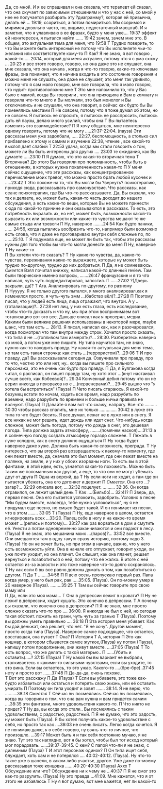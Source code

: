 Да, со мной. И я ее спрашивал и она сказала, что терапевт ей сказал, что она скучает по
зависимым отношениям и что у нас с ней, со мной у нее не получается разбирать эту
?диаграмму?, которая ей привычна, делать ей … 19:19, ссориться, а потом помириться. Мы
ссоримся и миримся довольно часто, но, видимо, недостаточный масштаб. И я заметил, что я
улавливаю в ее фразах, будто у меня уже…. 19:37 эффект ей неинтересен, я пытался найти
…… 19:42 зачем, зачем мне это. В общем, это актуальная тема для меня, что 19:58
Т
Трудно поверить, то что Вы можете быть интересный не потому что Вы исполняете чьи-то
желания или соответствуете кому-то
П
Как? Я не знаю, я вот говорю , какой-то….. 20:14, который для меня актуален, потому что я с
ума схожу … 20:23 и все этого говорю, говорю, но она даже это не слушает, она мне сказала,
что она начала , когда я что-то говорю, какие-то ключевые фразы, она понимает, что я начина
входить в это состояние говорения и можно меня не слушать, она даже не слушает, это меня
так удивило, потому что я сам мало говорю, мне все говорила, что я мало говорю, что нудит-
противоположно мне
Т
Это мне напомнило то, что у Вас было с мамой, когда Вы говорили , что она приходила к Вам
в комнату и говорила что-то много и Вы молчали, это был монолог и Вы отключались и не
слушали, что она говорит, а сейчас как будто бы Вы поменялись местами
П
Не совсем, потому что я тоже думал об этом, но не совсем. Я пытаюсь ее спросить, я
пытаюсь ее расспросить, пытаюсь дать ей паузы, делаю много усилий, чтобы она
Т
Вы пытаетесь изменить это взаимодействие?
П
Я хочу общаться, мне неинтересно одному говорить, потому что не могу …..21:37-22:04.
(пауза) Эти рассказы меня уже задолбали, ….. 22:27, беспомощность, а столько сил
прибавлено к этому и самим и изучение 22:38, чтение , все какой-то выхлоп дает слабый
Т
22:53 удача, когда мы стали говорить о том, можете ли Вы быть интересны для других ….
23:03 те ожидания, как Вы думаете …..23:10
П
Я думаю, что это какая-то вторичная тема
Т
Вторичная? До этого Вы говорили про поломанность, чтобы быть в отношениях, в которых
нужна покалеченность какая-то
П
У меня сейчас ощущение, что эти рассказы, как концентрированное перечисление моих
тревог, что можно просто брать любой кусочек и …..23:42
Т
Это похоже на то, что Вы могли бы ?вернуть? психотерапию, приходя сюда, рассказывать про
самочувствие. Что рассказы, как сеанс психотерапии, где Вы что-то рассказываете. Да, Вы
сказали, что так и делаете, но, может быть, какая-то часть доходит до нашего обсуждения, а
есть какие-то вещи, которые Вы не можете принести сюда по какой-то причине и они
оказываются в рассказах. То есть, это потребность выразить их, но нет, может быть,
возможности какой-то выразить их или возможности или какие-то чувства мешают те же
самые стыда или тревоги
П
Ну, наверное ……..24:54
Как будто паники,
...... 24:56, когда пытались вообразить что-то,  например были возможно есть слова, что я даже не проговариваю внутри себя сложные по, по ......25:10. 
Т
Я подумала еще, не может ли быть так, чтобы эти рассказы нужны для того чтобы вы что-то могли донести до меня
П
Ну, наверное
Т
Ну какие-то  
П
Вы хотели что-то сказать?
Т
Ну какие-то чувства, да, какие-то чувства, переживания какие-то выражаете, которые ну может быть трудно по-другому, трудно до них добраться.
П
Да, я не сомневаюсь. *Смеется* Взял почитал книжку, написал какой-то длинный review.  Там были творческие именно вопросы, .......26:47 французские и я то что написал, чуть чуть подредактировал, запостил. 
П
......27:02 ?(Дверь закрыли, да)?
Т
Ага. Анализировать по-другому, по разному  
П
Нууууу. Я не только другого пытался, я много анализировал,как я изменился просто. я чуть-чуть эмм ...(бабство вёл)?..27:28
П
Поэтому писал, что у людей есть лица, лица отражают, что внутри. А у ..(тотализации)?.. 27:28 нет лиц, у них есть глаза, есть исследование, чтобы что-то доказать и что ну, мы при этом воспринимаем вот тотализацию вот это все. Дальше описал как я проверял, медиа. Какими были великие решения использованы в некоторой мере, maybe шанс, что там есть ... 28:13. Я писал, написал как, как я разочаровался, когда посмотрел что там внутри между строк. Хочется просто сказать, что типа я не ...(топливом там измерять)?... 28:30. Разберитесь наверно со мной, а потом уже мне пишите. Ну типа научится там, не знаю, нужно как-то находить правду. Ну какая-то актуальная для меня тема, но там есть такая строчка: как стать ...(террористом)?...29:06
Т
И про правду, да? Вы рассказывали сегодня да. Озвучивали про правду, про то что, честно это или нет, ну.. когда вы пишете про сильного персонажа, это не очень как будто про правду.
П
Да, я Булгакова когда читал, я расписал, он пишет правду там, ну хотя этот ...(кнут настаивал лучше всего, как Кобеевой)?.. 29:34 Конченный дебил  потому что он не верил никогда в призраков но с ...(первенерами)?... 29:45 вышло что "я хотела бы встретиться" (Пауза)
П
Чето писать стараюсь. Я какой-то безумец кстати по ночам, ходить все время, надо разрубить по времени, надо разрубить по времени и больше ничьи правила не волнуют. (Пауза)
П
Давайте я вам вот что скажу, напрягу. Все что .......... 30:30 чтобы рассказ спалить, мне их только .............. 30:42 в луже это типа то что будет бесить.
Я все думал, лежат не в луже или в снегу. Я все никак не мог решить, идет дождь или идет снег. Что-нибудь когда сложное, может быть погода, потому что дождь в снег, это дешевая погода. Типа должна задать атмосферу, ........(помянем наскол)....31:13 а в солнечную погоду создать атмосферу гораздо сложнее.
Т
Лежать в луже холодно, как в снегу должно ощущаться
П
Ну тогда будет наверное даже хуже. Должна быть какая-то сложность, преграда.
Т
Ну интересно, что вы второй раз возвращаетесь к какому-то моменту, где они лежат вместе, да, сначала это был момент, где они лежат вместе на полянке, на земле, и у них у обоих изорваны ноги. То есть вы в этой фантазии, в этой идеи, есть, узнается какая-то похожесть. Можно быть таким же поломанным как другой, а еще, то что они не могут убежать друг от друга
П
Одна из версий, да
Т
Ну если ноги не ходят, а там где он пытается убежать, она его догоняет и держит
П
*Смеется*. Она его  ...?загар?... 32:29  описала вот, ....32:32 поцелует. .......... 32:36. Он когда отравился, он лежит целый день
Т
Как ....(Бильбо)... 32:41?
П
Зверь, да, первая песня. Она его пытается успокоить, задобрить. Условно в песне "Мы будем вместе, навсегда, тебе нужно успокоиться", ну я не придумал еще песню, но смысл будет такой. И он понимает из песни, что в этом ........ 33:05 
T
(Пауза)
П
Ну, еще наверное в целом, остается игнорировать всех ...33:20. Палец себе в ногу и на какое-то время может ...(репись и поэтому)... 33:27 как раз ворваться в дом и смутить её. Унести а потом одновременно заканчиваются и они падают в лесу. (Пауза) Я не знаю, это мешанина моих ...(паров)?... 33:52 все вместе. Они вмещаются там в одну такую сразу историю, поэтому надо 3. (Пауза) Но он не хочет быть, но при этом в начале, важно, что у него есть возможность уйти. Она в начале его отпускает, говорит уходи, он уже почти уходит, но она плачет. Он слышит, как она плачет, решает вернуться и позаботиться о ней, потому что её жалко. В итоге с ней остается из-за жалости и это тоже наверное что-то долго сохранялось. 
Т
Ну как если б вы все равно должны думать о том, как позаботиться о другом.
П
Да
Т
........34:56
П
Я всю осень пропускаю первый раз. Папа когда умер, у него был рак, рак .....35:05. (Пауза). Он по-моему умер в 20 наверное (Пауза). .........35:25 
T
Там вы сейчас говорите про свою маму или  
П
Да, если это моя мама...
Т
Она в депрессии лежит в кровати?
П
Ну не лежит в депрессии, ходит кушать. Это конечно в депрессии.
Т
А почему вы сказали, что конечно она в депрессии?
П
Я не знаю, мне просто сложно сказать что-то про .... 36:00. Я никогда не был с ней, но сегодня такая обстоит. пожить на грани, чуть чуть за гранью
Т
(Пауза). Поэтому вы должны уметь правильно .... 36:18
П
Эта история меня убивает. Как бы дай деньжат, она решает, что нет. "Я не хочу". Другой момент, просто когда типа (Пауза). Наверное самое подходящее, что остается, восставшая, она пугает
Т
Она?
П
История
Т
А, история
П
Это как кошмар, в котором сбывается самое жуткое,(Пауза) ну потом (Пауза), напишу потом продолжение, они живут вместе. ....37:05 (Пауза)
Т
То есть вопрос, что же делать с такой матерью..
П
......(Убить и оставить).....? 37:15 (Пауза)
Т
Ну какой бы вы вариант не выбрали, сталкиваетесь с какими-то сильными чувствами, если вы уходите, то это вина. Если вы остаетесь, то это ужас. Какого-то ....(бре-бре)..37:45 нету и просто вот .......37:48
П
Да-да-да, очень похоже.  
Т
Вот это расскажу
П
Да (Пауза)
Т
Если вы убиваете, это тоже как-будто избавиться или остаться и потерять свою жизнь, или её оставить умирать
П
Поэтому он типа уходит и зовет ....... 38:14. Я не верю, что ..........38:18 *Смеется*
Т
Сейчас вы посмеялись. Сейчас вы посмеялись, когда вы говорили о том, что она вам нужна и вам придется самим ....38:35  эти фантазии, много удовольствия какого-то.
П
Что никто не придет?
Т
Ну да, вы когда это стали.. Вы посмеялись с таким удовольствием, с радостью, радостный. 
П
Я не думаю, что это радость, ну может быть (Пауза). Я бы хотел получать какое-то удовольствие с себя, но просто так как ....39:03 не очень писать. Легко когда хочется. Я не понимаю даже, я о себе говорю, ну взять что-то личное, что произошло. ...39:17 Может быть я и так себя постоянно мучаю, я не знаю. Тут это так наглядно, вот я бы хотел, чтобы был тот исход который мог порадовать. ......39:37-39:45. C кем? С папой что-ли я не знаю, с дилемным (Пауза)
Т
И этот персонаж одинок?
П
Он типа ищет себя, блуждает, хоть сам и не потерялся .... 40:02-40:12. (Пауза). Ну что-то такое уже в шанели, в каком либо участье, другое. Уже даже по-моему рассказывал тоже концовка .......40:20-40:30 (Пауза) Аххх
Т
Обсуждение или что? Обсуждение ни к чему не ...40:37
П
Я не смог это как-то разрулить. (Пауза) Ну это правда ...41:09. Мне кажется, что я от этого не избавлюсь
Т
Ну я вот думаю, вот мне кажется, нет ли какой-то 



